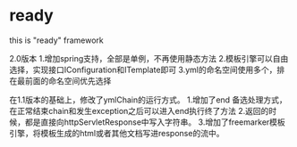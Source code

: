 # ready
this is "ready" framework

2.0版本
1.增加spring支持，全部是单例，不再使用静态方法
2.模板引擎可以自由选择，实现接口IConfiguration和ITemplate即可
3.yml的命名空间使用多个，排在最前面的命名空间优先选择

在1.1版本的基础上，修改了ymlChain的运行方式。
1.增加了end 备选处理方式，在正常结束chain和发生exception之后可以进入end执行终了方法
2.返回的时候，都是直接向httpServletResponse中写入字符串。
3.增加了freemarker模板引擎，将模板生成的html或者其他文档写进response的流中。
